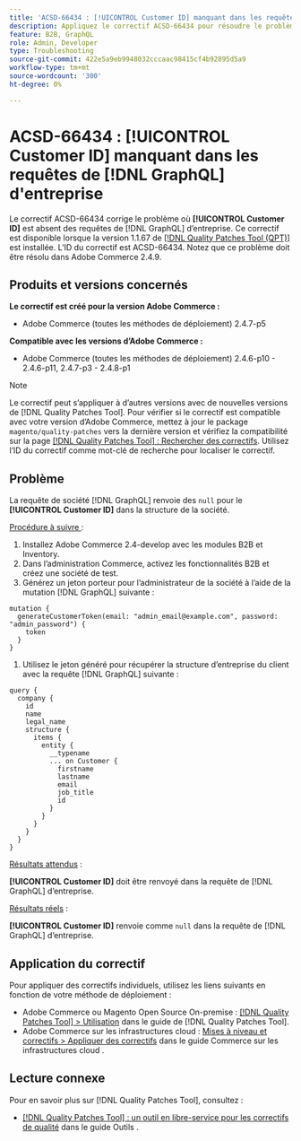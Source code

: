 ```yaml
---
title: 'ACSD-66434 : [!UICONTROL Customer ID] manquant dans les requêtes  [!DNL GraphQL]  société'
description: Appliquez le correctif ACSD-66434 pour résoudre le problème d’Adobe Commerce où [!UICONTROL Customer ID] est absent des requêtes  [!DNL GraphQL]  la société.
feature: B2B, GraphQL
role: Admin, Developer
type: Troubleshooting
source-git-commit: 422e5a9eb9948032cccaac98415cf4b92895d5a9
workflow-type: tm+mt
source-wordcount: '300'
ht-degree: 0%

---
```



# ACSD-66434 : [!UICONTROL Customer ID] manquant dans les requêtes de [!DNL GraphQL] d&#39;entreprise

Le correctif ACSD-66434 corrige le problème où **[!UICONTROL Customer ID]** est absent des requêtes de [!DNL GraphQL] d’entreprise. Ce correctif est disponible lorsque la version 1.1.67 de [[!DNL Quality Patches Tool (QPT)]](/help/tools/quality-patches-tool/quality-patches-tool-to-self-serve-quality-patches.md) est installée. L’ID du correctif est ACSD-66434. Notez que ce problème doit être résolu dans Adobe Commerce 2.4.9.

## Produits et versions concernés

**Le correctif est créé pour la version Adobe Commerce :**

* Adobe Commerce (toutes les méthodes de déploiement) 2.4.7-p5

**Compatible avec les versions d’Adobe Commerce :**

* Adobe Commerce (toutes les méthodes de déploiement) 2.4.6-p10 - 2.4.6-p11, 2.4.7-p3 - 2.4.8-p1

>[!NOTE]
>
>Le correctif peut s’appliquer à d’autres versions avec de nouvelles versions de [!DNL Quality Patches Tool]. Pour vérifier si le correctif est compatible avec votre version d’Adobe Commerce, mettez à jour le package `magento/quality-patches` vers la dernière version et vérifiez la compatibilité sur la page [[!DNL Quality Patches Tool] : Rechercher des correctifs](https://experienceleague.adobe.com/tools/commerce-quality-patches/index.html). Utilisez l’ID du correctif comme mot-clé de recherche pour localiser le correctif.

## Problème

La requête de société [!DNL GraphQL] renvoie des `null` pour le **[!UICONTROL Customer ID]** dans la structure de la société.

<u>Procédure à suivre </u> :

1. Installez Adobe Commerce 2.4-develop avec les modules B2B et Inventory.
1. Dans l’administration Commerce, activez les fonctionnalités B2B et créez une société de test.
1. Générez un jeton porteur pour l’administrateur de la société à l’aide de la mutation [!DNL GraphQL] suivante :

```
mutation {
  generateCustomerToken(email: "admin_email@example.com", password: "admin_password") {
    token
  }
}
```

1. Utilisez le jeton généré pour récupérer la structure d’entreprise du client avec la requête [!DNL GraphQL] suivante :

```
query {
  company {
    id
    name
    legal_name
    structure {
      items {
        entity {
          __typename
          ... on Customer {
            firstname
            lastname
            email
            job_title
            id
          }
        }
      }
    }
  }
}
```

<u>Résultats attendus</u> :

**[!UICONTROL Customer ID]** doit être renvoyé dans la requête de [!DNL GraphQL] d’entreprise.

<u>Résultats réels</u> :

**[!UICONTROL Customer ID]** renvoie comme `null` dans la requête de [!DNL GraphQL] d’entreprise.

## Application du correctif

Pour appliquer des correctifs individuels, utilisez les liens suivants en fonction de votre méthode de déploiement :

* Adobe Commerce ou Magento Open Source On-premise : [[!DNL Quality Patches Tool] > Utilisation](/help/tools/quality-patches-tool/usage.md) dans le guide de [!DNL Quality Patches Tool].
* Adobe Commerce sur les infrastructures cloud : [Mises à niveau et correctifs > Appliquer des correctifs](https://experienceleague.adobe.com/docs/commerce-cloud-service/user-guide/develop/upgrade/apply-patches.html) dans le guide Commerce sur les infrastructures cloud .

## Lecture connexe

Pour en savoir plus sur [!DNL Quality Patches Tool], consultez :

* [[!DNL Quality Patches Tool] : un outil en libre-service pour les correctifs de qualité](/help/tools/quality-patches-tool/quality-patches-tool-to-self-serve-quality-patches.md) dans le guide Outils .
